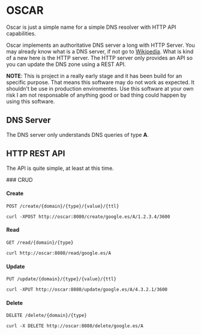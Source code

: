 # OSCAR
Oscar is just a simple name for a simple DNS resolver with HTTP API capabilities.

Oscar implements an authoritative DNS server a long with HTTP Server. You may already know what is a
DNS server, if not go to [Wikipedia](https://en.wikipedia.org/wiki/Name_server). What is kind of a new
here is the HTTP server. The HTTP server only provides an API so you can update the DNS zone using a
REST API.

**NOTE**: This is project in a really early stage and it has been build for an specific purpose. That means this software may do not work as expected.
It shouldn't be use in production enviromentes. Use this software at your own risk I am not responsable of anything good or bad thing could happen by using this software.

## DNS Server

The DNS server only understands DNS queries of type **A**.

## HTTP REST API

The API is quite simple, at least at this time.

### CRUD
#### Create

`POST /create/{domain}/{type}/{value}/{ttl}`

```
curl -XPOST http://oscar:8080/create/google.es/A/1.2.3.4/3600
```


#### Read

`GET /read/{domain}/{type}`

```
curl http://oscar:8080/read/google.es/A
```

#### Update

`PUT /update/{domain}/{type}/{value}/{ttl}`

```
curl -XPUT http://oscar:8080/update/google.es/A/4.3.2.1/3600
```

#### Delete

`DELETE /delete/{domain}/{type}`

```
curl -X DELETE http://oscar:8080/delete/google.es/A
```

